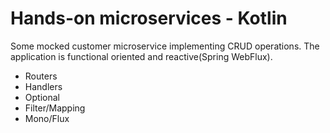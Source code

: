 # Hands-on microservices - Kotlin

Some mocked customer microservice implementing CRUD operations.
The application is functional oriented and reactive(Spring WebFlux).

* Routers
* Handlers
* Optional
* Filter/Mapping
* Mono/Flux
